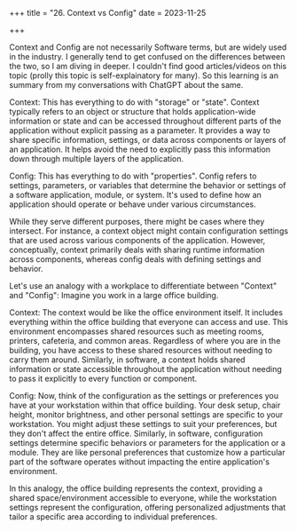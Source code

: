 +++
title = "26. Context vs Config"
date = 2023-11-25

+++

Context and Config are not necessarily Software terms, but are widely used in the industry. I generally tend to get confused on the differences between the two, so I am diving in deeper. I couldn't find good articles/videos on this topic (prolly this topic is self-explainatory for many). So this learning is an summary from my conversations with ChatGPT about the same.

Context: This has everything to do with "storage" or "state". Context typically refers to an object or structure that holds application-wide information or state and can be accessed throughout different parts of the application without explicit passing as a parameter. It provides a way to share specific information, settings, or data across components or layers of an application. It helps avoid the need to explicitly pass this information down through multiple layers of the application.

Config: This has everything to do with "properties". Config refers to settings, parameters, or variables that determine the behavior or settings of a software application, module, or system. It's used to define how an application should operate or behave under various circumstances. 

While they serve different purposes, there might be cases where they intersect. For instance, a context object might contain configuration settings that are used across various components of the application. However, conceptually, context primarily deals with sharing runtime information across components, whereas config deals with defining settings and behavior.

Let's use an analogy with a workplace to differentiate between "Context" and "Config":
Imagine you work in a large office building.

Context:
The context would be like the office environment itself. It includes everything within the office building that everyone can access and use. This environment encompasses shared resources such as meeting rooms, printers, cafeteria, and common areas. Regardless of where you are in the building, you have access to these shared resources without needing to carry them around. Similarly, in software, a context holds shared information or state accessible throughout the application without needing to pass it explicitly to every function or component.

Config:
Now, think of the configuration as the settings or preferences you have at your workstation within that office building. Your desk setup, chair height, monitor brightness, and other personal settings are specific to your workstation. You might adjust these settings to suit your preferences, but they don't affect the entire office. Similarly, in software, configuration settings determine specific behaviors or parameters for the application or a module. They are like personal preferences that customize how a particular part of the software operates without impacting the entire application's environment.

In this analogy, the office building represents the context, providing a shared space/environment accessible to everyone, while the workstation settings represent the configuration, offering personalized adjustments that tailor a specific area according to individual preferences.





